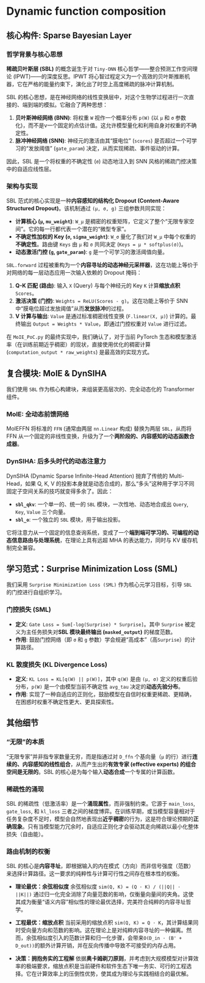 # Dynamic function composition

## 核心构件: Sparse Bayesian Layer

### 哲学背景与核心思想

**稀疏贝叶斯层 (SBL)** 的概念诞生于对 `Tiny-ONN` 核心哲学——整合预测工作空间理论 (IPWT)——的深度反思。IPWT 将心智过程定义为一个高效的贝叶斯推断机器，它在严格的能量约束下，演化出了时空上高度稀疏的脉冲计算机制。

SBL 的核心思想，是在神经网络的线性变换层中，对这个生物学过程进行一次直接的、端到端的模拟。它融合了两种思想：

1. **贝叶斯神经网络 (BNN)**: 将权重 `W` 视作一个概率分布 `p(W)` (以 `μ` 和 `σ` 参数化)，而不是v一个固定的点估计值。这允许模型量化和利用自身对权重的不确定性。
2. **脉冲神经网络 (SNN)**: 神经元的激活由其“膜电位” (`scores`) 是否超过一个可学习的“发放阈值” (`gate_param`) 决定，从而实现稀疏、事件驱动的计算。

因此，SBL 是一个将权重的不确定性 (`σ`) 动态地注入到 SNN 风格的稀疏门控决策中的自适应线性层。

### 架构与实现

SBL 范式的核心实现是一种**内容感知的结构化 Dropout (Content-Aware Structured Dropout)**。该机制通过 `(μ, σ, g)` 三组参数共同实现：

- **计算核心 (`μ`, `mu_weight`)**: `W_μ` 是稠密的权重矩阵，它定义了整个“无限专家空间”。它的每一行都代表一个潜在的“微型专家”。
- **不确定性加权的 Key (`σ`, `sigma_weight`)**: `W_σ` 量化了我们对 `W_μ` 中每个权重的**不确定性**。路由键 `Keys` 由 `μ` 和 `σ` 共同决定 (`Keys = μ * softplus(σ)`)。
- **动态激活门控 (`g`, `gate_param`)**: `g` 是一个可学习的激活阈值向量。

`SBL.forward` 过程被重构为一个**内容寻址的动态神经元采样器**，这在功能上等价于对网络的每一层动态应用一次输入依赖的 Dropout 掩码：

1. **Q-K 匹配 (路由)**: 输入 `X` (Query) 与每个神经元的 Key `K` 计算**缩放点积** `Scores`。
2. **激活决策 (门控)**: `Weights = ReLU(Scores - g)`。这在功能上等价于 SNN 中“膜电位超过发放阈值”从而**发放脉冲**的过程。
3. **V 计算与输出**: `Value` 是通过标准稠密线性变换 (`F.linear(X, μ)`) 计算的。最终输出 `Output = Weights * Value`，即通过门控权重对 `Value` 进行过滤。

在 `MoIE_PoC.py` 的最终实现中，我们确认了，对于当前 PyTorch 生态和模型激活率（在训练前期近乎稠密）的现状，直接使用优化的稠密计算 (`computation_output * raw_weights`) 是最高效的实现方式。

## 复合模块: MoIE & DynSIHA

我们使用 `SBL` 作为核心构建块，来组装更高层次的、完全动态化的 Transformer 组件。

### MoIE: 全动态前馈网络

MoIEFFN 将标准的 `FFN` (通常由两层 `nn.Linear` 构成) 替换为两层 `SBL`，从而将 FFN 从一个固定的非线性变换，升级为了一个**两阶段的、内容感知的动态函数合成器**。

### DynSIHA: 后多头时代的动态注意力

DynSIHA (Dynamic Sparse Infinite-Head Attention) 抛弃了传统的 Multi-Head，如果 Q, K, V 的投影本身就是动态合成的，那么“多头”这种用于学习不同固定子空间关系的技巧就变得多余了。因此：

- **`sbl_qkv`**: 一个单一的、统一的 `SBL` 模块，一次性地、动态地合成出 `Query`, `Key`, `Value` 三个向量。
- **`sbl_o`**: 一个独立的 `SBL` 模块，用于输出投影。

它将注意力从一个固定的信息查询系统，变成了一个**端到端可学习的、可编程的动态信息路由与处理系统**，在理论上具有远超 MHA 的表达能力，同时与 KV 缓存机制完全兼容。

## 学习范式：Surprise Minimization Loss (SML)

我们采用 `Surprise Minimization Loss (SML)` 作为核心元学习目标，引导 `SBL` 的门控进行自组织学习。

### 门控损失 (SML)

- **定义**: `Gate Loss = Sum[-log(Surprise) * Surprise]`。其中 `Surprise` 被定义为主任务损失对**SBL 模块最终输出 (`masked_output`)** 的梯度范数。
- **作用**: 鼓励门控网络（即 `σ` 和 `g` 参数）学会规避“高成本”（高`Surprise`）的计算路径。

### KL 散度损失 (KL Divergence Loss)

- **定义**: `KL Loss = KL[q(W) || p(W)]`，其中 `q(W)` 是由 `(μ, σ)` 定义的权重后验分布，`p(W)` 是一个由模型当前不确定性 `avg_tau` 决定的**动态先验分布**。
- **作用**: 实现了一种自适应的正则化，鼓励模型在自信时权重更稀疏、更精确，在困惑时权重不确定性更大、更具探索性。

## 其他细节

### “无限”的本质

“无限专家”并非指专家数量无穷，而是指通过对 `D_ffn` 个基向量（`μ` 的行）进行**连续的、内容感知的线性组合**，从而产生出的**有效专家 (effective experts) 的组合空间是无限的**。SBL 的核心是为每个输入**动态合成**一个专属的计算函数。

### 稀疏性的涌现

SBL 的稀疏性（低激活率）是一个**涌现属性**，而非强制约束。它源于 `main_loss`, `gate_loss`, 和 `kl_loss` 三者之间的梯度博弈。在训练早期，或当模型容量相对于任务复杂度不足时，模型会自然地表现出**近乎稠密**的行为，这是符合理论预期的**正确现象**。只有当模型能力冗余时，自适应正则化才会驱动其走向稀疏以最小化整体损失（自由能）。

### 路由机制的权衡

SBL 的核心是**内容寻址**，即根据输入的内在模式（方向）而非信号强度（范数）来选择计算路径。这一要求的纯粹性与计算可行性之间存在根本性的权衡。

- **理论最优：余弦相似度**
  余弦相似度 `sim(Q, K) = (Q ⋅ K) / (||Q|| ⋅ ||K||)` 通过归一化完全消除了向量范数的影响，仅衡量向量间的夹角。这使其成为衡量“语义内容”相似性的理论最优选择，完美符合纯粹的内容寻址哲学。

- **工程最优：缩放点积**
  当前采用的缩放点积 `sim(Q, K) = Q ⋅ K`，其计算结果同时受向量方向和范数的影响。这在理论上是对纯粹内容寻址的一种偏离。然而，余弦相似度引入的范数计算和归一化步骤，会带来`O(D_in ⋅ (B' + D_out))`的额外计算开销，并在反向传播中导致不可接受的内存占用。

- **决策：拥抱务实的工程解**
  依据**奥卡姆剃刀原则**，并考虑到大规模模型对计算效率的极端要求，缩放点积是当前硬件和软件生态下唯一务实、可行的工程选择。它在计算效率上的压倒性优势，使其成为理论与实践相结合的最优解。
